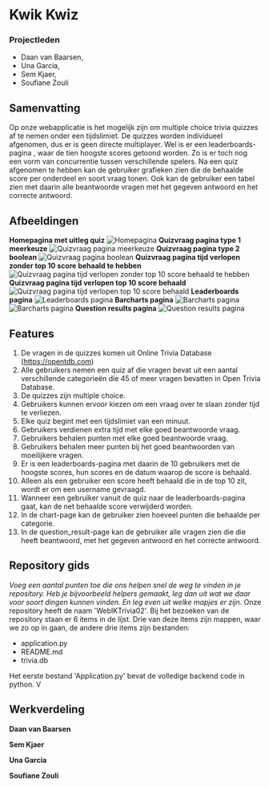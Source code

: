 # Kwik Kwiz
### Projectleden 
* Daan van Baarsen, 
* Una Garcia, 
* Sem Kjaer, 
* Soufiane Zouli

## Samenvatting
Op onze webapplicatie is het mogelijk zijn om  multiple choice trivia quizzes af te nemen onder een tijdslimiet. De quizzes worden individueel afgenomen, dus er is geen directe multiplayer. Wel is er een leaderboards-pagina , waar de tien hoogste scores getoond worden. Zo is er toch nog een vorm van concurrentie tussen verschillende spelers. Na een quiz afgenomen te hebben kan de gebruiker grafieken zien die de behaalde score per onderdeel en soort vraag tonen. Ook kan de gebruiker een tabel zien met daarin alle beantwoorde vragen met het gegeven antwoord en het correcte antwoord.

## Afbeeldingen
**Homepagina met uitleg quiz**
![Homepagina](https://i.imgur.com/I1EepTC.png)
**Quizvraag pagina type 1 meerkeuze**
![Quizvraag pagina meerkeuze](https://i.imgur.com/gobQsLO.png)
**Quizvraag pagina type 2 boolean**
![Quizvraag pagina boolean](https://i.imgur.com/ATSs2sh.png)
**Quizvraag pagina tijd verlopen zonder top 10 score behaald te hebben**
![Quizvraag pagina tijd verlopen zonder top 10 score behaald te hebben](https://i.imgur.com/2KWoOco.png)
**Quizvraag pagina tijd verlopen top 10 score behaald**
![Quizvraag pagina tijd verlopen top 10 score behaald](https://i.imgur.com/oSkyIT5.png)
**Leaderboards pagina**
![Leaderboards pagina](https://i.imgur.com/cyqAbDQ.png)
**Barcharts pagina**
![Barcharts pagina](https://i.imgur.com/IIAyq8s.png)![Barcharts pagina](https://i.imgur.com/5zJP0vX.png)
**Question results pagina**
![Question results pagina](https://i.imgur.com/H643Jcm.png)
## Features
1. De vragen in de quizzes komen uit Online Trivia Database (https://opentdb.com)
2. Alle gebruikers nemen een quiz af die vragen bevat uit een aantal verschillende categorieën die 45 of meer vragen bevatten in Open Trivia Database.
3. De quizzes zijn multiple choice.
4. Gebruikers kunnen ervoor kiezen om een vraag over te slaan zonder tijd te verliezen.
5. Elke quiz begint met een tijdslimiet van een minuut.
6. Gebruikers verdienen extra tijd met elke goed beantwoorde vraag.
7. Gebruikers behalen punten met elke goed beantwoorde vraag.
8. Gebruikers behalen meer punten bij het goed beantwoorden van moeilijkere vragen.
9. Er is een leaderboards-pagina met daarin de 10 gebruikers met de hoogste scores, hun scores en de datum waarop de score is behaald.
11. Alleen als een gebruiker een score heeft behaald die in de top 10 zit, wordt er om een username gevraagd.
12. Wanneer een gebruiker vanuit de quiz naar de leaderboards-pagina gaat, kan de net behaalde score verwijderd worden. 
13. In de chart-page kan de gebruiker zien hoeveel punten die behaalde per categorie.
14. In de question_result-page kan de gebruiker alle vragen zien die die heeft beantwoord, met het gegeven antwoord en het correcte antwoord.

## Repository gids
*Voeg een aantal punten toe die ons helpen snel de weg te vinden in je repository. Heb je bijvoorbeeld helpers gemaakt, leg dan uit wat we daar voor soort dingen kunnen vinden. En leg even uit welke mapjes er zijn.*
Onze repository heeft de naam 'WebIKTrivia02'. Bij het bezoeken van de repository staan er 6 items in de lijst. Drie van deze items zijn mappen, waar we zo op in gaan, de andere drie items zijn bestanden:

 - application.py
 - README.md
 - trivia.db
 
 Het eerste bestand 'Application.py' bevat de volledige backend code in python. V

## Werkverdeling
**Daan van Baarsen**

**Sem Kjaer**

**Una Garcia**

**Soufiane Zouli**


<!--stackedit_data:
eyJoaXN0b3J5IjpbLTExODI1Njc0MzQsLTE0MjIwNDA1MzIsLT
QyNjU2MDczN119
-->